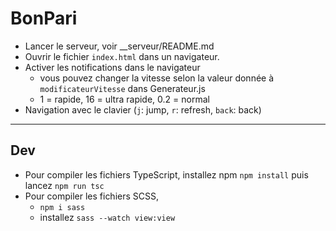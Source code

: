 # BonPari

* Lancer le serveur, voir __serveur/README.md
* Ouvrir le fichier `index.html` dans un navigateur.
* Activer les notifications dans le navigateur
  * vous pouvez changer la vitesse selon la valeur donnée à `modificateurVitesse` dans Generateur.js
  * 1 = rapide, 16 = ultra rapide, 0.2 = normal
* Navigation avec le clavier (`j`: jump, `r`: refresh, `back`: back)

<hr>

## Dev

* Pour compiler les fichiers TypeScript, installez npm `npm install` puis lancez `npm run tsc`
* Pour compiler les fichiers SCSS, 
  * `npm i sass`
  * installez `sass --watch view:view`
